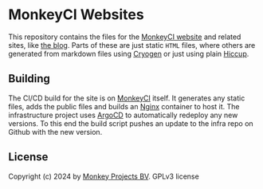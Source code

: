 # MonkeyCI Websites

This repository contains the files for the [MonkeyCI website](https://www.monkeyci.com)
and related sites, like [the blog](https://www.monkeyci.com/blog).  Parts of these are
just static `HTML` files, where others are generated from markdown files using [Cryogen](http://cryogenweb.org/)
or just using plain [Hiccup](https://github.com/weavejester/hiccup).

## Building

The CI/CD build for the site is on [MonkeyCI](https://app.monkeyci.com) itself.
It generates any static files, adds the public files and builds an [Nginx](https://nginx.org/)
container to host it.  The infrastructure project uses [ArgoCD](https://argo-cd.readthedocs.io/)
to automatically redeploy any new versions.  To this end the build script pushes an update
to the infra repo on Github with the new version.

## License

Copyright (c) 2024 by [Monkey Projects BV](https://www.monkey-projects.be).
GPLv3 license